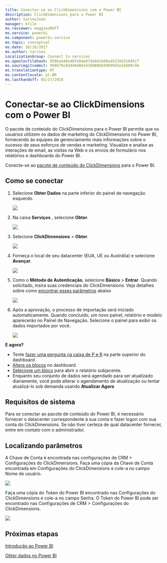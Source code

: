 ```yaml
---
title: Conectar-se ao ClickDimensions com o Power BI
description: ClickDimensions para o Power BI
author: SarinaJoan
manager: kfile
ms.reviewer: maggiesMSFT
ms.service: powerbi
ms.component: powerbi-service
ms.topic: conceptual
ms.date: 10/16/2017
ms.author: sarinas
LocalizationGroup: Connect to services
ms.openlocfilehash: 9506ab48e48fe04e07de8dcb08ad5234d31045cf
ms.sourcegitcommit: 998b79c0dd46d0e5439888b83999945ed1809c94
ms.translationtype: HT
ms.contentlocale: pt-BR
ms.lasthandoff: 05/17/2018
---
```

# <a name="connect-to-clickdimensions-with-power-bi"></a>Conectar-se ao ClickDimensions com o Power BI
O pacote de conteúdo do ClickDimensions para o Power BI permite que os usuários utilizem os dados de marketing do ClickDimensions no Power BI, fornecendo às equipes de gerenciamento mais informações sobre o sucesso de seus esforços de vendas e marketing. Visualize e analise as interações de email, as visitas na Web e os envios de formulário nos relatórios e dashboards do Power BI.

Conecte-se ao [pacote de conteúdo do ClickDimensions](https://app.powerbi.com/getdata/services/click-dimensions) para o Power BI.

## <a name="how-to-connect"></a>Como se conectar
1. Selecione **Obter Dados** na parte inferior do painel de navegação esquerdo.
   
   ![](media/service-connect-to-clickdimensions/getdata.png)
2. Na caixa **Serviços** , selecione **Obter**.
   
   ![](media/service-connect-to-clickdimensions/services.png)
3. Selecione **ClickDimensions** \>  **Obter**.
   
   ![](media/service-connect-to-clickdimensions/clickdimensions.png)
4. Forneça o local de seu datacenter (EUA, UE ou Austrália) e selecione **Avançar**.
   
   ![](media/service-connect-to-clickdimensions/params.png)
5. Como o **Método de Autenticação**, selecione **Básico** \> **Entrar**. Quando solicitado, insira suas credenciais do ClickDimensions. Veja detalhes sobre como [encontrar esses parâmetros](#FindingParams) abaixo
   
    ![](media/service-connect-to-clickdimensions/creds.png)
6. Após a aprovação, o processo de importação será iniciado automaticamente. Quando concluído, um novo painel, relatório e modelo aparecerão no Painel de Navegação. Selecione o painel para exibir os dados importados por você.
   
     ![](media/service-connect-to-clickdimensions/dashboard.png)

**E agora?**

* Tente [fazer uma pergunta na caixa de P e R](power-bi-q-and-a.md) na parte superior do dashboard
* [Altere os blocos](service-dashboard-edit-tile.md) no dashboard.
* [Selecione um bloco](service-dashboard-tiles.md) para abrir o relatório subjacente.
* Enquanto seu conjunto de dados será agendado para ser atualizado diariamente, você pode alterar o agendamento de atualização ou tentar atualizá-lo sob demanda usando **Atualizar Agora**

## <a name="system-requirements"></a>Requisitos de sistema
Para se conectar ao pacote de conteúdo do Power BI, é necessário fornecer o datacenter correspondente à sua conta e fazer logon com sua conta do ClickDimensions. Se não tiver certeza de qual datacenter fornecer, entre em contato com o administrador.

<a name="FindingParams"></a>

## <a name="finding-parameters"></a>Localizando parâmetros
A Chave de Conta é encontrada nas configurações de CRM \> Configurações do ClickDimensions. Faça uma cópia da Chave de Conta encontrada em Configurações do ClickDimensions e cole-a no campo Nome de usuário.  

![](media/service-connect-to-clickdimensions/crm.png)  

Faça uma cópia do Token do Power BI encontrado nas Configurações do ClickDimensions e cole-a no campo Senha. O Token do Power BI pode ser encontrado nas Configurações de CRM \> Configurações do ClickDimensions.  

![](media/service-connect-to-clickdimensions/crm2.png)  

## <a name="next-steps"></a>Próximas etapas
[Introdução ao Power BI](service-get-started.md)

[Obter dados no Power BI](service-get-data.md)

